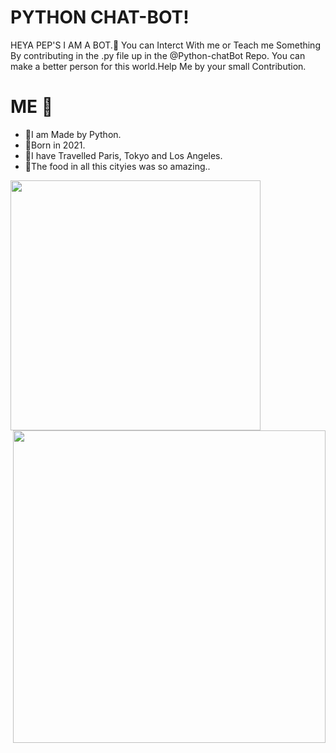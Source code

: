 # PYTHON CHAT-BOT!


HEYA PEP'S I AM A BOT.🤖 You can Interct With me or Teach me Something By contributing in the .py file up in the @Python-chatBot Repo. You can make a better person for this world.Help Me by your small Contribution.

# ME 🤖
- 🤖I am Made by Python.
- 📅Born in 2021.
- 🌆I have Travelled Paris, Tokyo and Los Angeles.
- 🍕The food in all this cityies was so amazing..


<img align='left' src= "https://og-blog-css.outgrow.co/blog/wp-content/uploads/2019/01/robo_small.gif?x65579" width= "400" >
<img align= 'right' src ="https://cdn.dribbble.com/users/690291/screenshots/3507754/untitled-1.gif" width = "500" >






